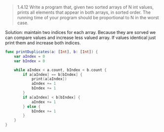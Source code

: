 > 1.4.12 Write a program that, given two sorted arrays of N int values, prints all elements that appear in both arrays, in sorted order. The running time of your program should be proportional to N in the worst case.

Solution: maintain two indices for each array. Because they are sorved we can compare values and increase less valued array. If values identical just print them and increase both indices.

```swift
func printDuplicates(a: [Int], b: [Int]) {
    var aIndex = 0
    var bIndex = 0

    while aIndex < a.count, bIndex < b.count {
        if a[aIndex] == b[bIndex] {
            print(a[aIndex])
            aIndex += 1
            bIndex += 1
        }
        if a[aIndex] < b[bIndex] {
            aIndex += 1
        } else {
            bIndex += 1
        }
    }
}
```